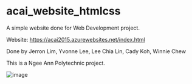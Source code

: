# acai_website_htmlcss
A simple website done for Web Development project.  

Website: https://acai2015.azurewebsites.net/index.html  

Done by Jerron Lim, Yvonne Lee, Lee Chia Lin, Cady Koh, Winnie Chew  

This is a Ngee Ann Polytechnic project.  

![image](https://user-images.githubusercontent.com/66919203/86066718-92979800-baa5-11ea-9422-a08c0bf19c81.png)
